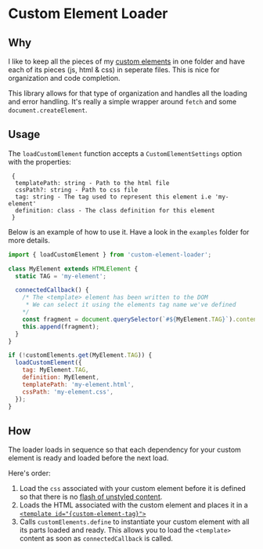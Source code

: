 # Custom Element Loader
## Why
I like to keep all the pieces of my [custom elements](https://developer.mozilla.org/en-US/docs/Web/API/Window/customElements) in one folder and have each of its pieces (js, html & css) in seperate files. This is nice for organization and code completion.

This library allows for that type of organization and handles all the loading and error handling. It's really a simple wrapper around `fetch` and some `document.createElement`.

## Usage
The `loadCustomElement` function accepts a `CustomElementSettings` option with the properties:
```
 {
  templatePath: string - Path to the html file
  cssPath?: string - Path to css file
  tag: string - The tag used to represent this element i.e 'my-element'
  definition: class - The class definition for this element
 }
```

Below is an example of how to use it. Have a look in the `examples` folder for more details.
```js
import { loadCustomElement } from 'custom-element-loader';

class MyElement extends HTMLElement {
  static TAG = 'my-element';

  connectedCallback() {
    /* The <template> element has been written to the DOM
     * We can select it using the elements tag name we've defined
    */
    const fragment = document.querySelector(`#${MyElement.TAG}`).content.cloneNode(true);
    this.append(fragment);
  }
}

if (!customElements.get(MyElement.TAG)) {
  loadCustomElement({
    tag: MyElement.TAG,
    definition: MyElement,
    templatePath: 'my-element.html',
    cssPath: 'my-element.css',
  });
}
```
## How
The loader loads in sequence so that each dependency for your custom element is ready and loaded before the next load.

Here's order:
1. Load the `css` associated with your custom element before it is defined so that there is no [flash of unstyled content](https://en.wikipedia.org/wiki/Flash_of_unstyled_content).
1. Loads the HTML associated with the custom element and places it in a [`<template id="{custom-element-tag}">`](https://developer.mozilla.org/en-US/docs/Web/HTML/Element/template)
1. Calls `customElements.define` to instantiate your custom element with all its parts loaded and ready. This allows you to load the `<template>` content as soon as `connectedCallback` is called.

